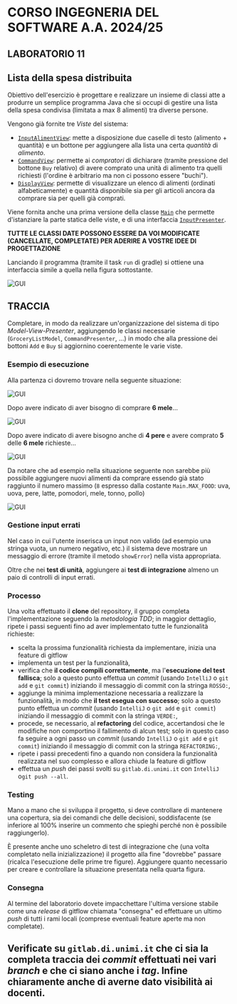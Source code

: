 # CORSO INGEGNERIA DEL SOFTWARE A.A. 2024/25

## LABORATORIO 11

## Lista della spesa distribuita

Obiettivo dell'esercizio è progettare e realizzare un insieme di classi atte a produrre un semplice programma Java che
si occupi di gestire una lista della spesa condivisa (limitata a max 8 alimenti) tra diverse persone.

Vengono già fornite tre *Viste* del sistema:

- [`InputAlimentView`](src/main/java/it/unimi/di/sweng/lab11/view/InputAlimentView.java): mette a disposizione due caselle di testo
  (alimento + quantità) e un bottone per aggiungere alla lista una certa *quantità* di *alimento*.
- [`CommandView`](src/main/java/it/unimi/di/sweng/lab11/view/CommandView.java): permette ai *compratori* di dichiarare
  (tramite pressione del bottone `Buy` relativo) di avere comprato una unità di alimento tra quelli richiesti (l'ordine 
  è arbitrario ma non ci possono essere "buchi").
- [`DisplayView`](src/main/java/it/unimi/di/sweng/lab11/view/DisplayView.java): permette di visualizzare un elenco di
  alimenti (ordinati alfabeticamente) e quantità disponibile sia per gli articoli ancora da comprare sia per quelli già comprati.

Viene fornita anche una prima versione della classe  [`Main`](src/main/java/it/unimi/di/sweng/lab11/Main.java) che
permette d'istanziare la parte statica delle viste, e di una
interfaccia [`InputPresenter`](src/main/java/it/unimi/di/sweng/lab11/presenter/InputPresenter.java).

**TUTTE LE CLASSI DATE POSSONO ESSERE DA VOI MODIFICATE (CANCELLATE, COMPLETATE) PER ADERIRE A VOSTRE IDEE DI
PROGETTAZIONE**

Lanciando il programma (tramite il task `run` di gradle) si ottiene una interfaccia simile a quella nella figura
sottostante.

![GUI](gui0.png)

## TRACCIA

Completare, in modo da realizzare un'organizzazione del sistema di tipo
*Model-View-Presenter*, aggiungendo le classi necessarie (`GroceryListModel`,
`CommandPresenter`, ...) in modo che alla pressione dei bottoni `Add` e `Buy` si aggiornino coerentemente le varie
viste.

### Esempio di esecuzione

Alla partenza ci dovremo trovare nella seguente situazione:

![GUI](gui1.png)

Dopo avere indicato di aver bisogno di comprare **6 mele**...

![GUI](gui2.png)

Dopo avere indicato di avere bisogno anche di **4 pere** e avere comprato **5** delle **6 mele** richieste...

![GUI](gui3.png)

Da notare che ad esempio nella situazione seguente non sarebbe più possibile
aggiungere nuovi alimenti da comprare
essendo già stato raggiunto il numero massimo (`8` espresso dalla
costante `Main.MAX_FOOD`: uva, uova, pere, latte, pomodori, mele, tonno, pollo)

![GUI](gui4.png)

### Gestione input errati

Nel caso in cui l'utente inserisca un input non valido (ad esempio una stringa vuota, un numero negativo, etc.) il sistema
deve mostrare un messaggio di errore (tramite il metodo `showError`) nella vista appropriata.

Oltre che nei **test di unità**, aggiungere ai **test di integrazione** almeno un paio di controlli di input errati.

### Processo

Una volta effettuato il **clone** del repository, il gruppo completa l'implementazione seguendo la *metodologia TDD*;
in maggior dettaglio, ripete i passi seguenti fino ad aver implementato tutte le funzionalità richieste:

* scelta la prossima funzionalità richiesta da implementare, inizia una feature di gitflow
* implementa un test per la funzionalità,
* verifica che **il codice compili correttamente**, ma l'**esecuzione del test fallisca**; solo a questo punto effettua
  un *commit*
  (usando `IntelliJ` o `git add` e `git commit`) iniziando il messaggio di commit con la stringa `ROSSO:`,
* aggiunge la minima implementazione necessaria a realizzare la funzionalità, in modo che **il test esegua con
  successo**; solo a questo punto
  effettua un *commit* (usando `IntelliJ` o `git add` e `git commit`) iniziando il messaggio di commit con la
  stringa `VERDE:`,
* procede, se necessario, al **refactoring** del codice, accertandosi che le modifiche non
  comportino il fallimento di alcun test; solo in questo caso fa seguire a ogni
  passo un *commit* (usando `IntelliJ` o `git add` e `git commit`)
  iniziando il messaggio di commit con la stringa `REFACTORING:`,
* ripete i passi precedenti fino a quando non considera la funzionalità realizzata nel suo complesso e allora chiude la
  feature di gitflow
* effettua un *push* dei passi svolti su `gitlab.di.unimi.it` con `IntelliJ` o`git push --all`.

### Testing

Mano a mano che si sviluppa il progetto, si deve controllare di mantenere una copertura, sia dei comandi che delle
decisioni, soddisfacente (se inferiore al 100% inserire un commento che spieghi perché non è possibile raggiungerlo).

È presente anche uno scheletro di test di integrazione che (una volta completato nella inizializzazione) il progetto
alla fine "dovrebbe" passare (ricalca l'esecuzione delle prime tre figure). Aggiungere quanto necessario per creare e 
controllare la situazione presentata nella quarta figura. 

### Consegna

Al termine del laboratorio dovete impacchettare l'ultima versione stabile come una _release_ di gitflow chiamata 
"consegna" ed effettuare un ultimo *push* di tutti i rami locali (comprese eventuali feature aperte ma non completate).

## **Verificate su `gitlab.di.unimi.it`** che ci sia la completa traccia dei *commit* effettuati nei vari *branch* e che ci siano anche i *tag*. Infine chiaramente anche di averne dato visibilità ai docenti. 
